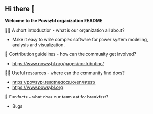 ## Hi there 👋



**Welcome to the Powsybl organization README**


🙋‍♀️ A short introduction - what is our organization all about?

- Make it easy to write complex software for power system modeling, analysis and visualization.



🌈 Contribution guidelines - how can the community get involved?

- https://www.powsybl.org/pages/contributing/



👩‍💻 Useful resources - where can the community find docs?

- https://powsybl.readthedocs.io/en/latest/
- https://www.powsybl.org



🍿 Fun facts - what does our team eat for breakfast?

- Bugs

